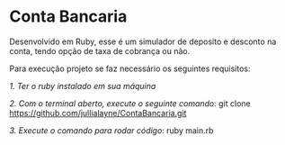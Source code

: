 # Conta Bancaria
Desenvolvido em Ruby, esse é um simulador de deposito e desconto na conta, tendo opção de taxa de cobrança ou não.

Para execução projeto se faz necessário os seguintes requisitos:

*1. Ter o ruby instalado em sua máquina*

*2. Com o terminal aberto, execute o seguinte comando*:
git clone https://github.com/jullialayne/ContaBancaria.git

*3. Execute o comando para rodar código*:
ruby main.rb
